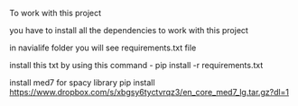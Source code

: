 To work with this project

you have to install all the dependencies to work with this project

in navialife folder you will see requirements.txt file 

install this txt by using this command  - pip install -r requirements.txt

install med7 for spacy library pip install https://www.dropbox.com/s/xbgsy6tyctvrqz3/en_core_med7_lg.tar.gz?dl=1
